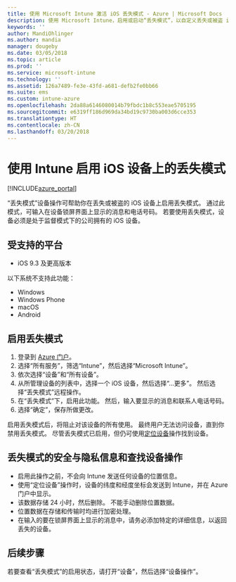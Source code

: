 ```yaml
---
title: 使用 Microsoft Intune 激活 iOS 丢失模式 - Azure | Microsoft Docs
description: 使用 Microsoft Intune，启用或启动“丢失模式”，以自定义丢失或被盗 iOS 设备的锁屏界面上显示的消息。 并获取有关使用丢失模式时的安全与隐私信息。
keywords: ''
author: MandiOhlinger
ms.author: mandia
manager: dougeby
ms.date: 03/05/2018
ms.topic: article
ms.prod: ''
ms.service: microsoft-intune
ms.technology: ''
ms.assetid: 126a7489-fe3e-43fd-a681-defb2fe0bb66
ms.suite: ems
ms.custom: intune-azure
ms.openlocfilehash: 2da88a6146080014b79fbdc1b8c553eae5705195
ms.sourcegitcommit: e6319ff186d969da34bd19c9730ba003d6cce353
ms.translationtype: HT
ms.contentlocale: zh-CN
ms.lasthandoff: 03/20/2018
---
```

# <a name="enable-lost-mode-on-ios-devices-with-intune"></a>使用 Intune 启用 iOS 设备上的丢失模式

[!INCLUDE[azure_portal](./includes/azure_portal.md)]

“丢失模式”设备操作可帮助你在丢失或被盗的 iOS 设备上启用丢失模式。 通过此模式，可输入在设备锁屏界面上显示的消息和电话号码。 若要使用丢失模式，设备必须是处于监督模式下的公司拥有的 iOS 设备。

## <a name="supported-platforms"></a>受支持的平台

- iOS 9.3 及更高版本

以下系统不支持此功能： 
- Windows
- Windows Phone
- macOS
- Android

## <a name="enable-lost-mode"></a>启用丢失模式

1. 登录到 [Azure 门户](https://portal.azure.com)。
2. 选择“所有服务”，筛选“Intune”，然后选择“Microsoft Intune”。
3. 依次选择“设备”和“所有设备”。
4. 从所管理设备的列表中，选择一个 iOS 设备，然后选择“...更多”。 然后选择“丢失模式”远程操作。
5. 在“丢失模式”下，启用此功能。 然后，输入要显示的消息和联系人电话号码。
6. 选择“确定”，保存所做更改。

启用丢失模式后，将阻止对该设备的所有使用。 最终用户无法访问设备，直到你禁用丢失模式。 尽管丢失模式已启用，但仍可使用[定位设备](device-locate.md)操作找到设备。

## <a name="security-and-privacy-information-for-the-lost-mode-and-locate-device-actions"></a>丢失模式的安全与隐私信息和查找设备操作
- 启用此操作之前，不会向 Intune 发送任何设备的位置信息。
- 使用“定位设备”操作时，设备的纬度和经度坐标会发送到 Intune，并在 Azure 门户中显示。
- 该数据存储 24 小时，然后删除。 不能手动删除位置数据。
- 位置数据在存储和传输时均进行加密处理。
- 在输入的要在锁屏界面上显示的消息中，请务必添加特定的详细信息，以返回丢失的设备。

## <a name="next-steps"></a>后续步骤

若要查看“丢失模式”的启用状态，请打开“设备”，然后选择“设备操作”。